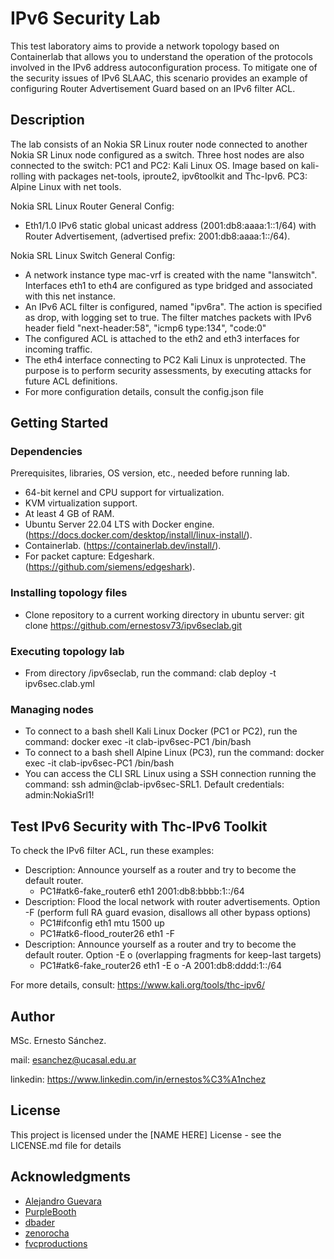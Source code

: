 # IPv6 Security Lab
This test laboratory aims to provide a network topology based on Containerlab that allows you to understand the operation of the protocols involved in the IPv6 address autoconfiguration process.
To mitigate one of the security issues of IPv6 SLAAC, this scenario provides an example of configuring Router Advertisement Guard based on an IPv6 filter ACL.


## Description

The lab consists of an Nokia SR Linux router node connected to another Nokia SR Linux node configured as a switch. Three host nodes are also connected to the switch:
PC1 and PC2: Kali Linux OS. Image based on kali-rolling with packages net-tools, iproute2, ipv6toolkit and Thc-Ipv6.
PC3: Alpine Linux with net tools.

Nokia SRL Linux Router General Config:
* Eth1/1.0 IPv6 static global unicast address (2001:db8:aaaa:1::1/64) with Router Advertisement, (advertised prefix: 2001:db8:aaaa:1::/64).

Nokia SRL Linux Switch General Config:
* A network instance type mac-vrf is created with the name "lanswitch". Interfaces eth1 to eth4 are configured as type bridged and associated with this net instance.
* An IPv6 ACL filter is configured, named "ipv6ra". The action is specified as drop, with logging set to true. The filter matches packets with IPv6 header field "next-header:58", "icmp6 type:134", "code:0"
* The configured ACL is attached to the eth2 and eth3 interfaces for incoming traffic.
* The eth4 interface connecting to PC2 Kali Linux is unprotected. The purpose is to perform security assessments, by executing attacks for future ACL definitions.
* For more configuration details, consult the config.json file
## Getting Started

### Dependencies

Prerequisites, libraries, OS version, etc., needed before running lab.
* 64-bit kernel and CPU support for virtualization.
* KVM virtualization support.
* At least 4 GB of RAM.
* Ubuntu Server 22.04 LTS with Docker engine. (https://docs.docker.com/desktop/install/linux-install/).
* Containerlab. (https://containerlab.dev/install/).
* For packet capture: Edgeshark. (https://github.com/siemens/edgeshark). 
### Installing topology files

* Clone repository to a current working directory in ubuntu server: git clone https://github.com/ernestosv73/ipv6seclab.git

### Executing topology lab

* From directory /ipv6seclab, run the command: clab deploy -t ipv6sec.clab.yml

### Managing nodes

* To connect to a bash shell Kali Linux Docker (PC1 or PC2), run the command: docker exec -it clab-ipv6sec-PC1 /bin/bash
* To connect to a bash shell Alpine Linux (PC3), run the command: docker exec -it clab-ipv6sec-PC1 /bin/bash
* You can access the CLI SRL Linux using a SSH connection running the command: ssh admin@clab-ipv6sec-SRL1. Default credentials: admin:NokiaSrl1!
 

## Test IPv6 Security with Thc-IPv6 Toolkit

To check the IPv6 filter ACL, run these examples:
* Description: Announce yourself as a router and try to become the default router.
  * PC1#atk6-fake_router6 eth1 2001:db8:bbbb:1::/64
* Description: Flood the local network with router advertisements. Option -F (perform full RA guard evasion, disallows all other bypass options)
  * PC1#ifconfig eth1 mtu 1500 up
  * PC1#atk6-flood_router26 eth1 -F
* Description: Announce yourself as a router and try to become the default router. Option -E o (overlapping fragments for keep-last targets)
  * PC1#atk6-fake_router26 eth1 -E o -A 2001:db8:dddd:1::/64

For more details, consult: https://www.kali.org/tools/thc-ipv6/

## Author

MSc. Ernesto Sánchez. 

mail: esanchez@ucasal.edu.ar

linkedin: https://www.linkedin.com/in/ernestos%C3%A1nchez


## License

This project is licensed under the [NAME HERE] License - see the LICENSE.md file for details

## Acknowledgments

* [Alejandro Guevara](alejandro.guevara@nokia.com)
* [PurpleBooth](https://gist.github.com/PurpleBooth/109311bb0361f32d87a2)
* [dbader](https://github.com/dbader/readme-template)
* [zenorocha](https://gist.github.com/zenorocha/4526327)
* [fvcproductions](https://gist.github.com/fvcproductions/1bfc2d4aecb01a834b46)

